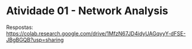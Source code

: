 # Atividade 01 - Network Analysis

Respostas: https://colab.research.google.com/drive/1MfzN67JD4idyUAGqyyY-dFSE-JBgBGQB?usp=sharing
